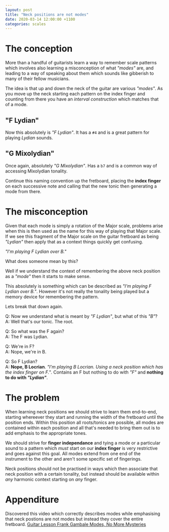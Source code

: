 ```yaml
---
layout: post
title: "Neck positions are not modes"
date: 2020-03-14 12:00:00 +1100
categories: scales
---
```


<link rel="stylesheet" href="/assets/css/fretboard.css">

<script
  src="https://code.jquery.com/jquery-1.11.2.min.js"
  integrity="sha256-Ls0pXSlb7AYs7evhd+VLnWsZ/AqEHcXBeMZUycz/CcA="
  crossorigin="anonymous"></script>

<script type="application/javascript" src="/assets/js/fretboard.js"></script>

<script type="application/javascript">
  var bass = [{
    letter: "G",
    octave: 3
  }, {
    letter: "D",
    octave: 3
  }, {
    letter: "A",
    octave: 2
  }, {
    letter: "E",
    octave: 2
  }];

  var opts = {
    tuning: bass,
    numFrets: 18,
    isChordMode: false,
    noteClickingDisabled: true,
    noteMode: "letter"
  };
</script>

# The conception

More than a handful of guitarists learn a way to remember scale patterns which involves also learning a misconception of what *"modes"* are, and leading to a way of speaking about them which sounds like gibberish to many of their fellow musicians.

The idea is that up and down the neck of the guitar are various *"modes"*. As you move up the neck starting each pattern on the index finger and counting from there you have an *interval construction* which matches that of a mode.

## "F Lydian"

<div id="lydian"></div>

<script type="application/javascript">
(function($) {

  $("#lydian").fretboard(opts);
  var api = $("#lydian").data('api');

  var lydianNotes = [{
    string: {
      letter: "E",
      octave: 2
    },
    notes: [
    {
      fret: 1,
      cssClass: "blue"
    },
    {
      fret: 3,
      cssClass: "grey"
    },
    {
      fret: 5,
      cssClass: "grey"
    }],
  },
  {
    string: {
      letter: "A",
      octave: 2
    },
    notes: [
    {
      fret: 2,
      cssClass: "grey"
    },
    {
      fret: 3,
      cssClass: "grey"
    },
    {
      fret: 5,
      cssClass: "grey"
    }],
  },
  {
    string: {
      letter: "D",
      octave: 3
    },
    notes: [
    {
      fret: 2,
      cssClass: "grey"
    },
    {
      fret: 3,
      cssClass: "blue"
    },
    {
      fret: 5,
      cssClass: "lightgrey"
    }],
  },
  {
    string: {
      letter: "G",
      octave: 3
    },
    notes: [
    {
      fret: 2,
      cssClass: "lightgrey"
    },
    {
      fret: 4,
      cssClass: "lightgrey"
    },
    {
      fret: 5,
      cssClass: "lightgrey"
    }],
  }];

  api.setClickedNotes(lydianNotes);
})(jQuery);
</script>

Now this absolutely is *"F Lydian"*. It has a `#4` and is a great pattern for playing *Lydian* sounds.


## "G Mixolydian"

<div id="mixo"></div>

<script type="application/javascript">
(function($) {

  $("#mixo").fretboard(opts);
  var api = $("#mixo").data('api');

  var mixoNotes = [{
    string: {
      letter: "E",
      octave: 2
    },
    notes: [
    {
      fret: 3,
      cssClass: "blue"
    },
    {
      fret: 5,
      cssClass: "grey"
    },
    {
      fret: 7,
      cssClass: "grey"
    }],
  },
  {
    string: {
      letter: "A",
      octave: 2
    },
    notes: [
    {
      fret: 3,
      cssClass: "grey"
    },
    {
      fret: 5,
      cssClass: "grey"
    },
    {
      fret: 7,
      cssClass: "grey"
    }],
  },
  {
    string: {
      letter: "D",
      octave: 3
    },
    notes: [
    {
      fret: 3,
      cssClass: "grey"
    },
    {
      fret: 5,
      cssClass: "blue"
    },
    {
      fret: 7,
      cssClass: "lightgrey"
    }],
  },
  {
    string: {
      letter: "G",
      octave: 3
    },
    notes: [
    {
      fret: 4,
      cssClass: "lightgrey"
    },
    {
      fret: 5,
      cssClass: "lightgrey"
    },
    {
      fret: 7,
      cssClass: "lightgrey"
    }],
  }];

  api.setClickedNotes(mixoNotes);
})(jQuery);
</script>

Once again, absolutely *"G Mixolydian"*. Has a `b7` and is a common way of accessing Mixolydian tonality.

Continue this naming convention up the fretboard, placing the **index finger** on each successive note and calling that the new tonic then generating a mode from there.

# The misconception

Given that each mode is simply a rotation of the Major scale, problems arise when this is then used as the name for this way of playing that Major scale. If we see this fragment of the Major scale on the guitar fretboard as being *"Lydian"* then apply that as a context things quickly get confusing.

*"I'm playing F Lydian over B."*

What does someone mean by this?

Well if we understand the context of remembering the above neck position as a *"mode"* then it starts to make sense.

<div id="blydian"></div>

<script type="application/javascript">
(function($) {

  $("#blydian").fretboard(opts);
  var api = $("#blydian").data('api');

  var blydianNotes = [{
    string: {
      letter: "E",
      octave: 2
    },
    notes: [
    {
      fret: 1,
      cssClass: "grey"
    },
    {
      fret: 3,
      cssClass: "grey"
    },
    {
      fret: 5,
      cssClass: "grey"
    }],
  },
  {
    string: {
      letter: "A",
      octave: 2
    },
    notes: [
    {
      fret: 2,
      cssClass: "blue"
    },
    {
      fret: 3,
      cssClass: "grey"
    },
    {
      fret: 5,
      cssClass: "grey"
    }],
  },
  {
    string: {
      letter: "D",
      octave: 3
    },
    notes: [
    {
      fret: 2,
      cssClass: "grey"
    },
    {
      fret: 3,
      cssClass: "grey"
    },
    {
      fret: 5,
      cssClass: "grey"
    }],
  },
  {
    string: {
      letter: "G",
      octave: 3
    },
    notes: [
    {
      fret: 2,
      cssClass: "grey"
    },
    {
      fret: 4,
      cssClass: "blue"
    },
    {
      fret: 5,
      cssClass: "grey"
    }],
  }];

  api.setClickedNotes(blydianNotes);
})(jQuery);
</script>

This absolutely is something which can be described as *"I'm playing F Lydian over B."*. However it's not really the tonality being played but a memory device for remembering the pattern.

Lets break that down again.

Q: Now we understand what is meant by *"F Lydian"*, but what of this *"B"*?  
A: Well that's our tonic. The root. 

Q: So what was the F again?  
A: The F was Lydian.

Q: We're in F?  
A: Nope, we're in B.

Q: So F Lydian?  
A: **Nope, B Locrian**. *"I'm playing B Locrian. Using a neck position which has the index finger on F."*. Contains an F but nothing to do with *"F"* and **nothing to do with *"Lydian"***.

# The problem

When learning neck positions we should strive to learn them end-to-end, starting whereever they start and running the width of the fretboard until the position ends. Within this position all roots/tonics are possible, all modes are contained within each position and all that's needed to bring them out is to add emphasis to the appropriate tones.

We should strive for **finger independance** and tying a mode or a particular sound to a pattern which *must* start on our **index finger** is very restrictive and goes against this goal. All modes extend from one end of the instrument to the other and aren't some specific set of fingerings.

Neck positions should not be practised in ways which then associate that neck position with a certain tonality, but instead should be available within *any* harmonic context starting on *any* finger.

# Appenditure

Discovered this video which correctly describes modes while emphasising that neck postions are not modes but instead they cover the entire fretboard. [Guitar Lesson Frank Gambale Modes, No More Mysteries](https://www.youtube.com/watch?v=5sBqMxq_214)
